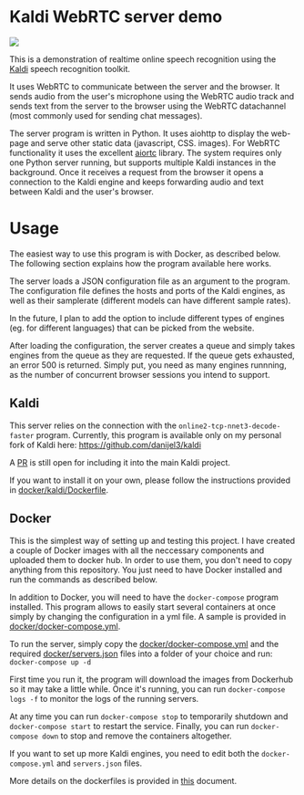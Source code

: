 # Kaldi WebRTC server demo

![](demo.gif)

This is a demonstration of realtime online speech recognition using the [Kaldi](https://kaldi-asr.org) 
speech recognition toolkit. 

It uses WebRTC to communicate between the server and the browser. It sends audio from the 
user's microphone using the WebRTC audio track and sends text from the server to the browser using the WebRTC datachannel
(most commonly used for sending chat messages).

The server program is written in Python. It uses aiohttp to display the web-page and serve other static data (javascript,
CSS. images). For WebRTC functionality it uses the excellent [aiortc](https://github.com/aiortc/aiortc) library. The 
system requires only one Python server running, but supports multiple Kaldi instances in the background. Once it receives
a request from the browser it opens a connection to the Kaldi engine and keeps forwarding audio and text between Kaldi
and the user's browser.

# Usage

The easiest way to use this program is with Docker, as described below. The following section explains how the program
available here works.

The server loads a JSON configuration file as an argument to the program. The configuration file defines the hosts and
ports of the Kaldi engines, as well as their samplerate (different models can have different sample rates).

In the future, I plan to add the option to include different types of engines (eg. for different languages) that can be 
picked from the website.

After loading the configuration, the server creates a queue and simply takes engines from the queue as they are requested.
If the queue gets exhausted, an error 500 is returned. Simply put, you need as many engines runnning, as the number of
concurrent browser sessions you intend to support.

## Kaldi

This server relies on the connection with the `online2-tcp-nnet3-decode-faster` program. Currently, this program is available
only on my personal fork of Kaldi here: https://github.com/danijel3/kaldi

A [PR](https://github.com/kaldi-asr/kaldi/pull/2938) is still open for including it into the main Kaldi project.

If you want to install it on your own, please follow the instructions provided in [docker/kaldi/Dockerfile](docker/kaldi/Dockerfile).

## Docker

This is the simplest way of setting up and testing this project. I have created a couple of Docker images with all the
neccessary components and uploaded them to docker hub. In order to use them, you don't need to copy anything from this
repository. You just need to have Docker installed and run the commands as described below.

In addition to Docker, you will need to have the `docker-compose` program installed. This program allows to easily start
several containers at once simply by changing the configuration in a yml file. A sample is provided in 
[docker/docker-compose.yml](docker/docker-compose.yml).

To run the server, simply copy the [docker/docker-compose.yml](docker/docker-compose.yml) and the required 
[docker/servers.json](docker/servers.json) files into a folder of your choice and run: `docker-compose up -d`

First time you run it, the program will download the images from Dockerhub so it may take a little while. Once it's running,
you can run `docker-compose logs -f` to monitor the logs of the running servers.

At any time you can run `docker-compose stop` to temporarily shutdown and `docker-compose start` to restart the service.
Finally, you can run `docker-compose down` to stop and remove the containers altogether.

If you want to set up more Kaldi engines, you need to edit both the `docker-compose.yml` and `servers.json` files.

More details on the dockerfiles is provided in [this](docker/README.md) document. 
